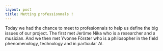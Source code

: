 ```yaml
---
layout: post
title: Metting professionnals !
---
```


Today we had the chance to meet to profesionnals to help us define the big issues of our project. The first met Jerôme Nika who is a researcher and a musician. 
And we then met Yvonne Förster who is a philosopher in the field phenomenology, technology and in particular AI. 
